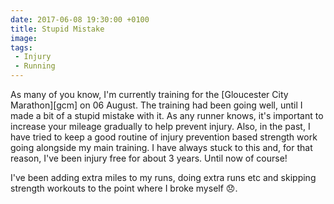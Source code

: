 ```yaml
---
date: 2017-06-08 19:30:00 +0100
title: Stupid Mistake
image: 
tags: 
 - Injury
 - Running
---
```


As many of you know, I'm currently training for the [Gloucester City Marathon][gcm]
on 06 August. The training had been going well, until I made a bit of a stupid
mistake with it. As any runner knows, it's important to increase your mileage
gradually to help prevent injury. Also, in the past, I have tried to keep a good
routine of injury prevention based strength work going alongside my main
training. I have always stuck to this and, for that reason, I've been injury
free for about 3 years. Until now of course!

I've been adding extra miles to my runs, doing extra runs etc and skipping
strength workouts to the point where I broke myself :disappointed:. 
